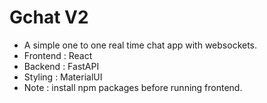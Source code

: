 # Gchat V2
- A simple one to one real time chat app with websockets.
- Frontend : React
- Backend : FastAPI
- Styling : MaterialUI
- Note : install npm packages before running frontend.
